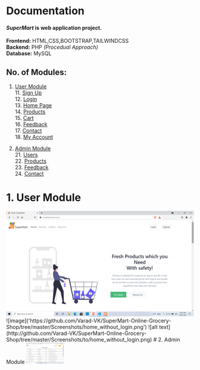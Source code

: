 # Documentation

#### *SuperMart* is web application project.

 **Frontend:** HTML,CSS,BOOTSTRAP,TAILWINDCSS <br />
 **Backend:** PHP *(Procedual Approach)* <br />
 **Database:** MySQL <br />

 ## No. of Modules:
 1. [User Module](#1-User-Module)  
    11. [Sign Up](#11-Sign-Up)  
    12. [Login](#12-Login)  
    13. [Home Page](#13-Home-Page)  
    14. [Products](#14-Products)  
    15. [Cart](#15-Cart)  
    16. [Feedback](#16-Feedback)  
    17. [Contact](#17-Contact)  
    18. [My Account](#18-My-Account)  

 2. [Admin Module](#2-Admin-Module)  
    21. [Users](#21-Users)  
    22. [Products](#22-Products)  
    23. [Feedback](#23-Feedback)  
    24. [Contact](#24-Contact)  

# 1. User Module
<img src="Screenshots/home_without_login.png">
![image]('https://github.com/Varad-VK/SuperMart-Online-Grocery-Shop/tree/master/Screenshots/home_without_login.png')
![alt text](http://github.com/Varad-VK/SuperMart-Online-Grocery-Shop/tree/master/Screenshots/to/home_without_login.png)
# 2. Admin Module
<img src="./screenshots/products_details_admin.png" width="20%">



